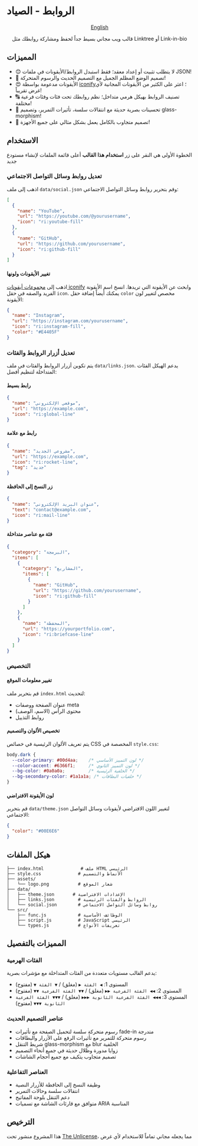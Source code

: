 # الروابط - الصياد

<div style="text-align: center;">

[English](./README.en.md)

قالب ويب مجاني بسيط جداً لحفظ ومشاركة روابطك مثل Linktree أو Link-in-bio

</div>

## المميزات
- 😊 لا يتطلب تثبيت أو إعداد معقد؛ فقط استبدل الروابط/الأيقونات في ملفات JSON!
- 🌙 تصميم الوضع المظلم الجميل مع التصميم الحديث والرسوم المتحركة!
- 😍 الأيقونات مدعومة بواسطة [iconify](https://github.com/iconify/iconify)؛ اعثر على الكثير من الأيقونات المجانية لأي غرض تقريباً!
- 🔠 تصنيف الروابط بهيكل هرمي متداخل؛ نظم روابطك تحت فئات وفئات فرعية مختلفة!
- 🎨 تحسينات بصرية حديثة مع انتقالات سلسة، تأثيرات التمرير، وتصميم glass-morphism!
- 📱 تصميم متجاوب بالكامل يعمل بشكل مثالي على جميع الأجهزة!

## الاستخدام
الخطوة الأولى هي النقر على زر **استخدام هذا القالب** أعلى قائمة الملفات لإنشاء مستودع جديد

### تعديل روابط وسائل التواصل الاجتماعي
اذهب إلى ملف `data/social.json` وقم بتحرير روابط وسائل التواصل الاجتماعي:

```json
[
  {
    "name": "YouTube",
    "url": "https://youtube.com/@yourusername",
    "icon": "ri:youtube-fill"
  },
  {
    "name": "GitHub",
    "url": "https://github.com/yourusername",
    "icon": "ri:github-fill"
  }
]
```

#### تغيير الأيقونات ولونها
اذهب إلى [مجموعات أيقونات iconify](https://icon-sets.iconify.design/) وابحث عن الأيقونة التي تريدها. انسخ اسم الأيقونة الفريد والصقه في حقل `icon`. يمكنك أيضاً إضافة حقل `color` مخصص لتغيير لون الأيقونة:

```json
{
  "name": "Instagram",
  "url": "https://instagram.com/yourusername",
  "icon": "ri:instagram-fill",
  "color": "#E4405F"
}
```

### تعديل أزرار الروابط والفئات
يتم تكوين أزرار الروابط والفئات في ملف `data/links.json`. يدعم الهيكل الفئات المتداخلة لتنظيم أفضل:

#### رابط بسيط
```json
{
  "name": "موقعي الإلكتروني",
  "url": "https://example.com",
  "icon": "ri:global-line"
}
```

#### رابط مع علامة
```json
{
  "name": "مشروعي الجديد",
  "url": "https://example.com",
  "icon": "ri:rocket-line",
  "tag": "جديد"
}
```

#### زر النسخ إلى الحافظة
```json
{
  "name": "عنوان البريد الإلكتروني",
  "text": "contact@example.com",
  "icon": "ri:mail-line"
}
```

#### فئة مع عناصر متداخلة
```json
{
  "category": "البرمجة",
  "items": [
    {
      "category": "المشاريع",
      "items": [
        {
          "name": "GitHub",
          "url": "https://github.com/yourusername",
          "icon": "ri:github-fill"
        }
      ]
    },
    {
      "name": "المحفظة",
      "url": "https://yourportfolio.com",
      "icon": "ri:briefcase-line"
    }
  ]
}
```

### التخصيص

#### تغيير معلومات الموقع
قم بتحرير ملف `index.html` لتحديث:
- عنوان الصفحة ووصفات meta
- محتوى الرأس (الاسم، الوصف)
- روابط التذييل

#### تخصيص الألوان والتصميم
يتم تعريف الألوان الرئيسية في خصائص CSS المخصصة في `style.css`:
```css
body.dark {
  --color-primary: #00d4aa;    /* لون التمييز الأساسي */
  --color-accent: #6366f1;     /* لون التمييز الثانوي */
  --bg-color: #0a0a0a;         /* الخلفية الرئيسية */
  --bg-secondary-color: #1a1a1a; /* خلفيات البطاقات */
}
```

#### لون الأيقونة الافتراضي
قم بتحرير `data/theme.json` لتغيير اللون الافتراضي لأيقونات وسائل التواصل الاجتماعي:
```json
{
  "color": "#00E6E6"
}
```

## هيكل الملفات
```
├── index.html              # ملف HTML الرئيسي
├── style.css              # الأنماط والتصميم
├── assets/
│   └── logo.png           # شعار الموقع
├── data/
│   ├── theme.json       # الإعدادات الافتراضية
│   ├── links.json         # الروابط والفئات الرئيسية
│   └── social.json        # روابط وسائل التواصل الاجتماعي
└── src/
    ├── func.js            # الوظائف الأساسية
    ├── script.js          # JavaScript الرئيسي
    └── types.js           # تعريفات الأنواع
```

## المميزات بالتفصيل

### الفئات الهرمية
يدعم القالب مستويات متعددة من الفئات المتداخلة مع مؤشرات بصرية:
- المستوى 1: `◀ الفئة ▶` (مغلق) / `▼ الفئة ▼` (مفتوح)
- المستوى 2: `◀◀ الفئة الفرعية ▶▶` (مغلق) / `▼▼ الفئة الفرعية ▼▼` (مفتوح)
- المستوى 3: `◀◀◀ الفئة الفرعية الثانوية ▶▶▶` (مغلق) / `▼▼▼ الفئة الفرعية الثانوية ▼▼▼` (مفتوح)

### عناصر التصميم الحديث
- رسوم متحركة سلسة لتحميل الصفحة مع تأثيرات fade-in متدرجة
- رسوم متحركة للتمرير مع تأثيرات الرفع على الأزرار والبطاقات
- شريط التنقل glass-morphism مع blur الخلفية
- زوايا مدورة وظلال حديثة في جميع أنحاء التصميم
- تصميم متجاوب يتكيف مع جميع أحجام الشاشات

### العناصر التفاعلية
- وظيفة النسخ إلى الحافظة للأزرار النصية
- انتقالات سلسة وحالات التمرير
- دعم التنقل بلوحة المفاتيح
- متوافق مع قارئات الشاشة مع تسميات ARIA المناسبة

## الترخيص
هذا المشروع منشور تحت [The Unlicense](https://unlicense.org/)، مما يجعله مجاني تماماً للاستخدام لأي غرض
